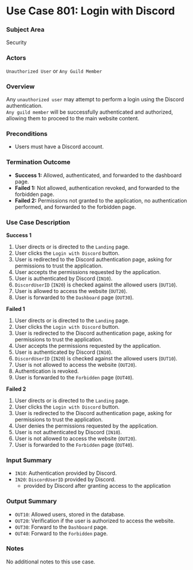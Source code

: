 # Use Case 801: Login with Discord

### Subject Area
Security

### Actors
`Unauthorized User` or `Any Guild Member`

### Overview
Any `unauthorized user` may attempt to perform a login using the Discord authentication.  
`Any guild member` will be successfully authenticated and authorized, allowing them to proceed to the main website content.

### Preconditions
- Users must have a Discord account.

### Termination Outcome
- **Success 1:** Allowed, authenticated, and forwarded to the dashboard page.
- **Failed 1:** Not allowed, authentication revoked, and forwarded to the forbidden page.
- **Failed 2:** Permissions not granted to the application, no authentication performed, and forwarded to the forbidden page.

### Use Case Description
**Success 1**
1. User directs or is directed to the `Landing` page.
2. User clicks the `Login with Discord` button.
3. User is redirected to the Discord authentication page, asking for permissions to trust the application.
4. User accepts the permissions requested by the application.
5. User is authenticated by Discord (`IN10`).
6. `DiscordUserID` (`IN20`) is checked against the allowed users (`OUT10`).
7. User is allowed to access the website (`OUT20`).
8. User is forwarded to the `Dashboard` page (`OUT30`).

**Failed 1**
1. User directs or is directed to the `Landing` page.
2. User clicks the `Login with Discord` button.
3. User is redirected to the Discord authentication page, asking for permissions to trust the application.
4. User accepts the permissions requested by the application.
5. User is authenticated by Discord (`IN10`).
6. `DiscordUserID` (`IN20`) is checked against the allowed users (`OUT10`).
7. User is not allowed to access the website (`OUT20`).
8. Authentication is revoked.
9. User is forwarded to the `Forbidden` page (`OUT40`).

**Failed 2**
1. User directs or is directed to the `Landing` page.
2. User clicks the `Login with Discord` button.
3. User is redirected to the Discord authentication page, asking for permissions to trust the application.
4. User denies the permissions requested by the application.
5. User is not authenticated by Discord (`IN10`).
6. User is not allowed to access the website (`OUT20`).
7. User is forwarded to the `Forbidden` page (`OUT40`).

### Input Summary
- `IN10`: Authentication provided by Discord.
- `IN20`: `DiscordUserID` provided by Discord.
    - provided by Discord after granting access to the application

### Output Summary
- `OUT10`: Allowed users, stored in the database.
- `OUT20`: Verification if the user is authorized to access the website.
- `OUT30`: Forward to the `Dashboard` page.
- `OUT40`: Forward to the `Forbidden` page.

### Notes
No additional notes to this use case.